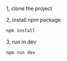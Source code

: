 1, clone the project 

2, install npm package
  ```bash
  npm install
  ```

3, run in dev 
```bash
npm run dev 
```
